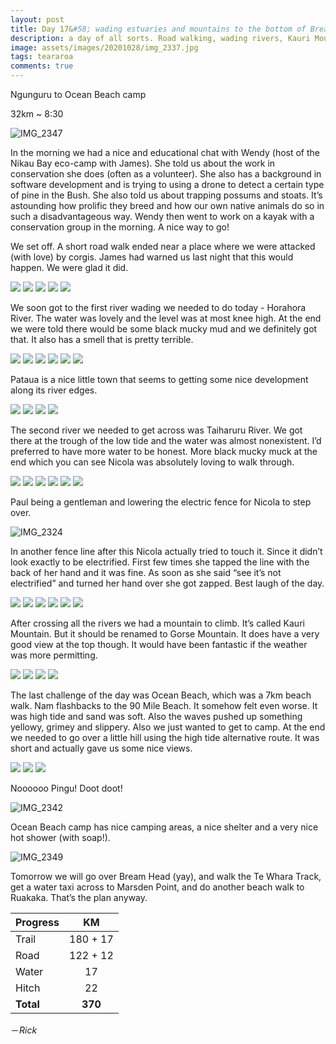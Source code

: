 ```yaml
---
layout: post
title: Day 17&#58; wading estuaries and mountains to the bottom of Bream Head climb
description: a day of all sorts. Road walking, wading rivers, Kauri Mountain, and a lengthy walk in the sand on Ocean Beach
image: assets/images/20201028/img_2337.jpg
tags: teararoa
comments: true
---
```


Ngunguru to Ocean Beach camp

32km ~ 8:30

![IMG_2347](/assets/images/20201028/img_2347.jpg)

In the morning we had a nice and educational chat with Wendy (host of the Nikau Bay eco-camp with James). She told us about the work in conservation she does (often as a volunteer). She also has a background in software development and is trying to using a drone to detect a certain type of pine in the Bush. She also told us about trapping possums and stoats. It’s astounding how prolific they breed and how our own native animals do so in such a disadvantageous way. Wendy then went to work on a kayak with a conservation group in the morning. A nice way to go!

We set off. A short road walk ended near a place where we were attacked (with love) by corgis. James had warned us last night that this would happen. We were glad it did.

<div class="gallery" data-columns="2">
  <img src="/assets/images/20201028/img_2287.jpg">
  <img src="/assets/images/20201028/img_2288.jpg">
  <img src="/assets/images/20201028/img_2289.jpg">
  <img src="/assets/images/20201028/img_2290.jpg">
  <img src="/assets/images/20201028/img_2291.jpg">
</div>

We soon got to the first river wading we needed to do today - Horahora River. The water was lovely and the level was at most knee high. At the end we were told there would be some black mucky mud and we definitely got that. It also has a smell that is pretty terrible.

<div class="gallery" data-columns="2">
  <img src="/assets/images/20201028/img_2297.jpg">
  <img src="/assets/images/20201028/img_2300.jpg">
  <img src="/assets/images/20201028/img_2303.jpg">
  <img src="/assets/images/20201028/img_2304.jpg">
  <img src="/assets/images/20201028/img_2305.jpg">
  <img src="/assets/images/20201028/img_2306.jpg">
</div>

Pataua is a nice little town that seems to getting some nice development along its river edges. 

<div class="gallery" data-columns="2">
  <img src="/assets/images/20201028/img_2308.jpg">
  <img src="/assets/images/20201028/img_2309.jpg">
  <img src="/assets/images/20201028/img_2311.jpg">
  <img src="/assets/images/20201028/img_2312.jpg">
</div>

The second river we needed to get across was Taiharuru River. We got there at the trough of the low tide and the water was almost nonexistent. I’d preferred to have more water to be honest. More black mucky muck at the end which you can see Nicola was absolutely loving to walk through.

<div class="gallery" data-columns="2">
  <img src="/assets/images/20201028/img_2315.jpg">
  <img src="/assets/images/20201028/img_2318.jpg">
  <img src="/assets/images/20201028/img_2319.jpg">
  <img src="/assets/images/20201028/img_2320.jpg">
  <img src="/assets/images/20201028/img_2321.jpg">
  <img src="/assets/images/20201028/img_2322.jpg">
</div>

Paul being a gentleman and lowering the electric fence for Nicola to step over.

![IMG_2324](/assets/images/20201028/img_2324.jpg)

In another fence line after this Nicola actually tried to touch it. Since it didn’t look exactly to be electrified. First few times she tapped the line with the back of her hand and it was fine. As soon as she said “see it’s not electrified” and turned her hand over she got zapped. Best laugh of the day.

<div class="gallery" data-columns="2">
  <img src="/assets/images/20201028/img_2326.jpg">
  <img src="/assets/images/20201028/img_2329.jpg">
  <img src="/assets/images/20201028/img_2330.jpg">
  <img src="/assets/images/20201028/img_2331.jpg">
  <img src="/assets/images/20201028/img_2332.jpg">
  <img src="/assets/images/20201028/img_2333.jpg">
</div>

After crossing all the rivers we had a mountain to climb. It’s called Kauri Mountain. But it should be renamed to Gorse Mountain. It does have a very good view at the top though. It would have been fantastic if the weather was more permitting.

<div class="gallery" data-columns="2">
  <img src="/assets/images/20201028/img_2336.jpg">
  <img src="/assets/images/20201028/img_2337.jpg">
  <img src="/assets/images/20201028/img_2339.jpg">
  <img src="/assets/images/20201028/img_2341.jpg">
</div>

The last challenge of the day was Ocean Beach, which was a 7km beach walk. Nam flashbacks to the 90 Mile Beach. It somehow felt even worse. It was high tide and sand was soft. Also the waves pushed up something yellowy, grimey and slippery. Also we just wanted to get to camp. At the end we needed to go over a little hill using the high tide alternative route. It was short and actually gave us some nice views.

<div class="gallery" data-columns="3">
  <img src="/assets/images/20201028/img_2343.jpg">
  <img src="/assets/images/20201028/img_2344.jpg">
  <img src="/assets/images/20201028/img_2345.jpg">
</div>

Noooooo Pingu! Doot doot!

![IMG_2342](/assets/images/20201028/img_2342.jpg)

Ocean Beach camp has nice camping areas, a nice shelter and a very nice hot shower (with soap!).

![IMG_2349](/assets/images/20201028/img_2349.jpg)

Tomorrow we will go over Bream Head (yay), and walk the Te Whara Track, get a water taxi across to Marsden Point, and do another beach walk to Ruakaka. That’s the plan anyway.

| Progress | KM  |
| ---- |:----:|
| Trail | 180 + 17 |
| Road | 122 + 12 |
| Water | 17 |
| Hitch | 22 |
| **Total** | **370** |

－_Rick_